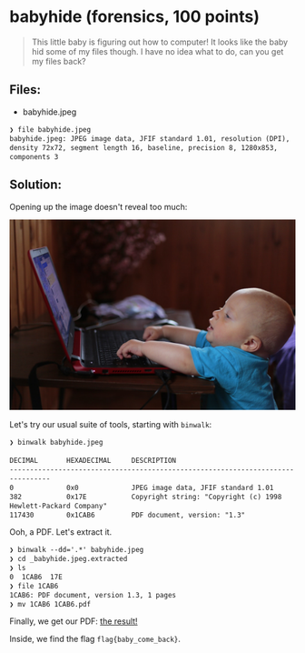 # babyhide (forensics, 100 points)

> This little baby is figuring out how to computer! It looks like the baby hid some of my files though. I have no idea what to do, can you get my files back?

## Files:

- babyhide.jpeg
```
❯ file babyhide.jpeg
babyhide.jpeg: JPEG image data, JFIF standard 1.01, resolution (DPI), density 72x72, segment length 16, baseline, precision 8, 1280x853, components 3
```

## Solution:

Opening up the image doesn't reveal too much:

![babyhide](../assets/babyhide/babyhide.jpeg)

Let's try our usual suite of tools, starting with `binwalk`:

```
❯ binwalk babyhide.jpeg

DECIMAL       HEXADECIMAL     DESCRIPTION
--------------------------------------------------------------------------------
0             0x0             JPEG image data, JFIF standard 1.01
382           0x17E           Copyright string: "Copyright (c) 1998 Hewlett-Packard Company"
117430        0x1CAB6         PDF document, version: "1.3"
```

Ooh, a PDF. Let's extract it.

```
❯ binwalk --dd='.*' babyhide.jpeg
❯ cd _babyhide.jpeg.extracted
❯ ls
0  1CAB6  17E
❯ file 1CAB6
1CAB6: PDF document, version 1.3, 1 pages
❯ mv 1CAB6 1CAB6.pdf
```

Finally, we get our PDF:
[the result!](../assets/babyhide/1CAB6.pdf)

Inside, we find the flag `flag{baby_come_back}`.
